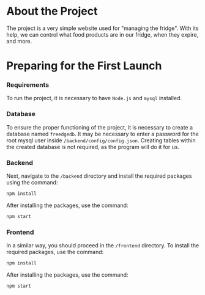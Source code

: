 # About the Project

The project is a very simple website used for "managing the fridge". With its help, we can control what food products are in our fridge, when they expire, and more.

# Preparing for the First Launch

### Requirements

To run the project, it is necessary to have `Node.js` and `mysql` installed.

### Database

To ensure the proper functioning of the project, it is necessary to create a database named `freedgedb`. It may be necessary to enter a password for the root mysql user inside `/backend/config/config.json`. Creating tables within the created database is not required, as the program will do it for us.

### Backend
Next, navigate to the `/backend` directory and install the required packages using the command:

```bash
npm install
```

After installing the packages, use the command:

```bash
npm start
```

### Frontend

In a similar way, you should proceed in the `/frontend` directory. To install the required packages, use the command:

```bash
npm install
```

After installing the packages, use the command:

```bash
npm start
```
